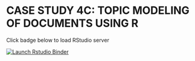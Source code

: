 # CASE STUDY 4C: TOPIC MODELING OF DOCUMENTS USING R

Click badge below to load RStudio server

<!-- badges: start -->
[![Launch Rstudio Binder](http://mybinder.org/badge_logo.svg)](https://mybinder.org/v2/gh/textmining-utl/binder/master?urlpath=rstudio)
  <!-- badges: end -->
